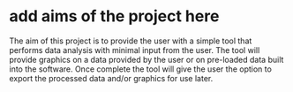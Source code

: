 # add aims of the project here

The aim of this project is to provide the user with a simple tool that performs data analysis with minimal input from the user. The tool will provide graphics on a data provided by the user or on pre-loaded data built into the software. Once complete the tool will give the user the option to export the processed data and/or graphics for use later. 
